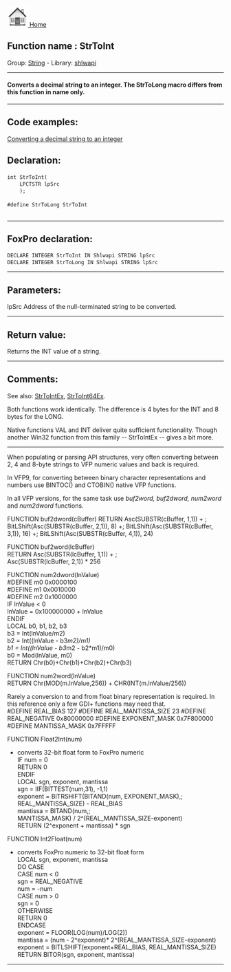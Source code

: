 [<img src="../../images/home.png"> Home ](https://github.com/VFPX/Win32API)  

## Function name : StrToInt
Group: [String](../../functions_group.md#String)  -  Library: [shlwapi](../../Libraries.md#shlwapi)  
***  


#### Converts a decimal string to an integer. The StrToLong macro differs from this function in name only.
***  


## Code examples:
[Converting a decimal string to an integer](../../samples/sample_106.md)  

## Declaration:
```foxpro  
int StrToInt(
    LPCTSTR lpSrc
    );

#define StrToLong StrToInt
  
```  
***  


## FoxPro declaration:
```foxpro  
DECLARE INTEGER StrToInt IN Shlwapi STRING lpSrc
DECLARE INTEGER StrToLong IN Shlwapi STRING lpSrc  
```  
***  


## Parameters:
lpSrc 
Address of the null-terminated string to be converted.  
***  


## Return value:
Returns the INT value of a string.  
***  


## Comments:
See also: [StrToIntEx](../shlwapi/StrToIntEx.md), [StrToInt64Ex](..//StrToInt64Ex.md).  
  
Both functions work identically. The difference is 4 bytes for the INT and 8 bytes for the LONG.  
  
Native functions VAL and INT deliver quite sufficient functionality. Though another Win32 function from this family -- StrToIntEx -- gives a bit more.  
  
* * *  
When populating or parsing API structures, very often converting between 2, 4 and 8-byte strings to VFP numeric values and back is required.  
  
In VFP9, for converting between binary character representations and numbers use BINTOC() and CTOBIN() native VFP functions.  
  
In all VFP versions, for the same task use <Em>buf2word, buf2dword, num2word</Em> and <Em>num2dword</Em> functions.   
  
<div class="precode">FUNCTION buf2dword(cBuffer)  
RETURN Asc(SUBSTR(cBuffer, 1,1)) + ;  
	BitLShift(Asc(SUBSTR(cBuffer, 2,1)),  8) +;  
	BitLShift(Asc(SUBSTR(cBuffer, 3,1)), 16) +;  
	BitLShift(Asc(SUBSTR(cBuffer, 4,1)), 24)  
  
FUNCTION buf2word(lcBuffer)  
RETURN Asc(SUBSTR(lcBuffer, 1,1)) + ;  
       Asc(SUBSTR(lcBuffer, 2,1)) * 256  
  
FUNCTION num2dword(lnValue)  
#DEFINE m0 0x0000100  
#DEFINE m1 0x0010000  
#DEFINE m2 0x1000000  
	IF lnValue < 0  
		lnValue = 0x100000000 + lnValue  
	ENDIF  
	LOCAL b0, b1, b2, b3  
	b3 = Int(lnValue/m2)  
	b2 = Int((lnValue - b3*m2)/m1)  
	b1 = Int((lnValue - b3*m2 - b2*m1)/m0)  
	b0 = Mod(lnValue, m0)  
RETURN Chr(b0)+Chr(b1)+Chr(b2)+Chr(b3)  
  
FUNCTION num2word(lnValue)  
RETURN Chr(MOD(m.lnValue,256)) + CHR(INT(m.lnValue/256))  
</div>  
Rarely a conversion to and from float binary representation is required. In this reference only a few GDI+ functions may need that.  
  
<div class="precode">#DEFINE REAL_BIAS 127  
#DEFINE REAL_MANTISSA_SIZE 23  
#DEFINE REAL_NEGATIVE 0x80000000  
#DEFINE EXPONENT_MASK 0x7F800000  
#DEFINE MANTISSA_MASK 0x7FFFFF  
  
FUNCTION Float2Int(num)  
* converts 32-bit float form to FoxPro numeric  
	IF num = 0  
		RETURN 0  
	ENDIF  
	LOCAL sgn, exponent, mantissa  
	sgn = IIF(BITTEST(num,31), -1,1)  
	exponent = BITRSHIFT(BITAND(num, EXPONENT_MASK),;  
		REAL_MANTISSA_SIZE) - REAL_BIAS  
	mantissa = BITAND(num,;  
		MANTISSA_MASK) / 2^(REAL_MANTISSA_SIZE-exponent)  
RETURN (2^exponent + mantissa) * sgn  
  
FUNCTION Int2Float(num)  
* converts FoxPro numeric to 32-bit float form  
	LOCAL sgn, exponent, mantissa  
	DO CASE  
	CASE num < 0  
		sgn = REAL_NEGATIVE  
		num = -num  
	CASE num > 0  
		sgn = 0  
	OTHERWISE  
		RETURN 0  
	ENDCASE  
	exponent = FLOOR(LOG(num)/LOG(2))  
	mantissa = (num - 2^exponent)* 2^(REAL_MANTISSA_SIZE-exponent)  
	exponent = BITLSHIFT(exponent+REAL_BIAS, REAL_MANTISSA_SIZE)  
RETURN BITOR(sgn, exponent, mantissa)  
</div>  
  
***  

